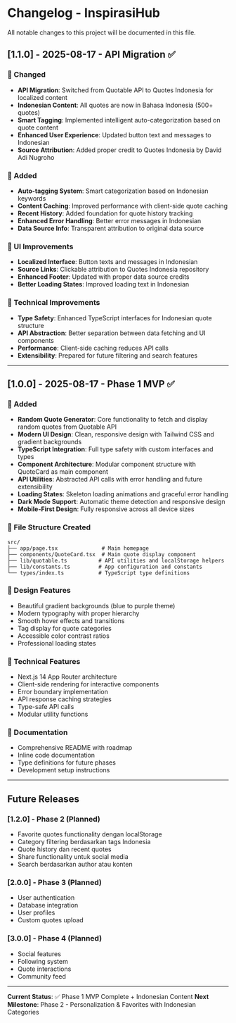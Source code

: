 # Changelog - InspirasiHub

All notable changes to this project will be documented in this file.

## [1.1.0] - 2025-08-17 - API Migration ✅

### 🔄 Changed
- **API Migration**: Switched from Quotable API to Quotes Indonesia for localized content
- **Indonesian Content**: All quotes are now in Bahasa Indonesia (500+ quotes)
- **Smart Tagging**: Implemented intelligent auto-categorization based on quote content
- **Enhanced User Experience**: Updated button text and messages to Indonesian
- **Source Attribution**: Added proper credit to Quotes Indonesia by David Adi Nugroho

### 🚀 Added
- **Auto-tagging System**: Smart categorization based on Indonesian keywords
- **Content Caching**: Improved performance with client-side quote caching
- **Recent History**: Added foundation for quote history tracking
- **Enhanced Error Handling**: Better error messages in Indonesian
- **Data Source Info**: Transparent attribution to original data source

### 🎨 UI Improvements
- **Localized Interface**: Button texts and messages in Indonesian
- **Source Links**: Clickable attribution to Quotes Indonesia repository
- **Enhanced Footer**: Updated with proper data source credits
- **Better Loading States**: Improved loading text in Indonesian

### 📝 Technical Improvements
- **Type Safety**: Enhanced TypeScript interfaces for Indonesian quote structure
- **API Abstraction**: Better separation between data fetching and UI components
- **Performance**: Client-side caching reduces API calls
- **Extensibility**: Prepared for future filtering and search features

---

## [1.0.0] - 2025-08-17 - Phase 1 MVP ✅

### 🚀 Added
- **Random Quote Generator**: Core functionality to fetch and display random quotes from Quotable API
- **Modern UI Design**: Clean, responsive design with Tailwind CSS and gradient backgrounds
- **TypeScript Integration**: Full type safety with custom interfaces and types
- **Component Architecture**: Modular component structure with QuoteCard as main component
- **API Utilities**: Abstracted API calls with error handling and future extensibility
- **Loading States**: Skeleton loading animations and graceful error handling
- **Dark Mode Support**: Automatic theme detection and responsive design
- **Mobile-First Design**: Fully responsive across all device sizes

### 📁 File Structure Created
```
src/
├── app/page.tsx              # Main homepage
├── components/QuoteCard.tsx  # Main quote display component
├── lib/quotable.ts          # API utilities and localStorage helpers
├── lib/constants.ts         # App configuration and constants
└── types/index.ts           # TypeScript type definitions
```

### 🎨 Design Features
- Beautiful gradient backgrounds (blue to purple theme)
- Modern typography with proper hierarchy
- Smooth hover effects and transitions
- Tag display for quote categories
- Accessible color contrast ratios
- Professional loading states

### 🔧 Technical Features
- Next.js 14 App Router architecture
- Client-side rendering for interactive components
- Error boundary implementation
- API response caching strategies
- Type-safe API calls
- Modular utility functions

### 📝 Documentation
- Comprehensive README with roadmap
- Inline code documentation
- Type definitions for future phases
- Development setup instructions

---

## Future Releases

### [1.2.0] - Phase 2 (Planned)
- Favorite quotes functionality dengan localStorage
- Category filtering berdasarkan tags Indonesia
- Quote history dan recent quotes
- Share functionality untuk social media
- Search berdasarkan author atau konten

### [2.0.0] - Phase 3 (Planned)  
- User authentication
- Database integration
- User profiles
- Custom quotes upload

### [3.0.0] - Phase 4 (Planned)
- Social features
- Following system
- Quote interactions
- Community feed

---

**Current Status**: ✅ Phase 1 MVP Complete + Indonesian Content
**Next Milestone**: Phase 2 - Personalization & Favorites with Indonesian Categories
